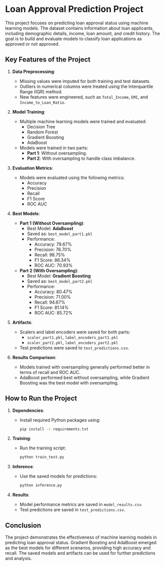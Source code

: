 # Loan Approval Prediction Project

This project focuses on predicting loan approval status using machine learning models. The dataset contains information about loan applicants, including demographic details, income, loan amount, and credit history. The goal is to build and evaluate models to classify loan applications as approved or not approved.

## Key Features of the Project

1. **Data Preprocessing**:
   - Missing values were imputed for both training and test datasets.
   - Outliers in numerical columns were treated using the Interquartile Range (IQR) method.
   - New features were engineered, such as `Total_Income`, `EMI`, and `Income_to_Loan_Ratio`.

2. **Model Training**:
   - Multiple machine learning models were trained and evaluated:
     - Decision Tree
     - Random Forest
     - Gradient Boosting
     - AdaBoost
   - Models were trained in two parts:
     - **Part 1**: Without oversampling.
     - **Part 2**: With oversampling to handle class imbalance.

3. **Evaluation Metrics**:
   - Models were evaluated using the following metrics:
     - Accuracy
     - Precision
     - Recall
     - F1 Score
     - ROC AUC

4. **Best Models**:
   - **Part 1 (Without Oversampling)**:
     - Best Model: **AdaBoost**
     - Saved as: `best_model_part1.pkl`
     - Performance:
       - Accuracy: 79.67%
       - Precision: 76.70%
       - Recall: 98.75%
       - F1 Score: 86.34%
       - ROC AUC: 70.93%
   - **Part 2 (With Oversampling)**:
     - Best Model: **Gradient Boosting**
     - Saved as: `best_model_part2.pkl`
     - Performance:
       - Accuracy: 80.47%
       - Precision: 71.00%
       - Recall: 94.67%
       - F1 Score: 81.14%
       - ROC AUC: 85.72%

5. **Artifacts**:
   - Scalers and label encoders were saved for both parts:
     - `scaler_part1.pkl`, `label_encoders_part1.pkl`
     - `scaler_part2.pkl`, `label_encoders_part2.pkl`
   - Test predictions were saved to `test_predictions.csv`.

6. **Results Comparison**:
   - Models trained with oversampling generally performed better in terms of recall and ROC AUC.
   - AdaBoost performed best without oversampling, while Gradient Boosting was the best model with oversampling.

## How to Run the Project

1. **Dependencies**:
   - Install required Python packages using:
     ```bash
     pip install -r requirements.txt
     ```

2. **Training**:
   - Run the training script:
     ```bash
     python train_test.py
     ```

3. **Inference**:
   - Use the saved models for predictions:
     ```bash
     python inference.py
     ```

4. **Results**:
   - Model performance metrics are saved in `model_results.csv`.
   - Test predictions are saved in `test_predictions.csv`.

## Conclusion

The project demonstrates the effectiveness of machine learning models in predicting loan approval status. Gradient Boosting and AdaBoost emerged as the best models for different scenarios, providing high accuracy and recall. The saved models and artifacts can be used for further predictions and analysis.
